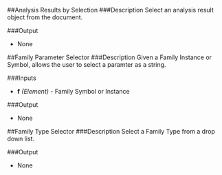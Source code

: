 ##Analysis Results by Selection
###Description
Select an analysis result object from the document.



###Output
  * None


##Family Parameter Selector
###Description
Given a Family Instance or Symbol, allows the user to select a paramter as a string.

###Inputs
  * **f** *(Element)* - Family Symbol or Instance

###Output
  * None


##Family Type Selector
###Description
Select a Family Type from a drop down list.



###Output
  * None
